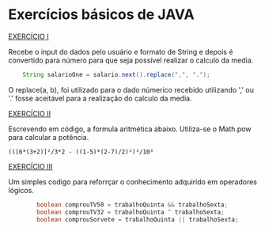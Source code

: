 # Exercícios básicos de JAVA

[EXERCÍCIO I](https://github.com/cmarih/exercicios-java/blob/master/src/desafioConversao.java) 

Recebe o input do dados pelo usuário e formato de String e depois é convertido para número
para que seja possível realizar o calculo da media.
~~~~JAVA
    String salarioOne = salario.next().replace(",", ".");
~~~~

O replace(a, b), foi utilizado para o dado númerico recebido
utilizando ',' ou '.' fosse aceitável para a realização do 
calculo da media.

[EXERCÍCIO II](https://github.com/cmarih/exercicios-java/blob/master/src/desafioAritmetico.java)

Escrevendo em código, a formula aritmética abaixo. 
Utiliza-se o Math.pow para calcular a potência.

~~~~
(([6*(3+2)]²/3*2 - ((1-5)*(2-7)/2)²)³/10³
~~~~

[EXERCÍCIO III](https://github.com/cmarih/exercicios-java/blob/master/src/desafioLogicos.java)

Um simples codigo para reforrçar o conhecimento adquirido em operadores
lógicos.

~~~~JAVA
        boolean comprouTV50 = trabalhoQuinta && trabalhoSexta;
        boolean comprouTV32 = trabalhoQuinta ^ trabalhoSexta;
        boolean comprouSorvete = trabalhoQuinta || trabalhoSexta;
~~~~
